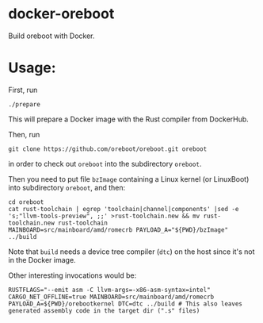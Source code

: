 # docker-oreboot

Build oreboot with Docker.

# Usage:

First, run

    ./prepare

This will prepare a Docker image with the Rust compiler from DockerHub.

Then, run

    git clone https://github.com/oreboot/oreboot.git oreboot

in order to check out `oreboot` into the subdirectory `oreboot`.

Then you need to put file `bzImage` containing a Linux kernel (or LinuxBoot) into subdirectory `oreboot`, and then:

    cd oreboot
    cat rust-toolchain | egrep 'toolchain|channel|components' |sed -e 's;"llvm-tools-preview", ;;' >rust-toolchain.new && mv rust-toolchain.new rust-toolchain
    MAINBOARD=src/mainboard/amd/romecrb PAYLOAD_A="${PWD}/bzImage" ../build

Note that `build` needs a device tree compiler (`dtc`) on the host since it's not in the Docker image.

Other interesting invocations would be:

    RUSTFLAGS="--emit asm -C llvm-args=-x86-asm-syntax=intel" CARGO_NET_OFFLINE=true MAINBOARD=src/mainboard/amd/romecrb PAYLOAD_A=${PWD}/orebootkernel DTC=dtc ../build # This also leaves generated assembly code in the target dir (".s" files)
